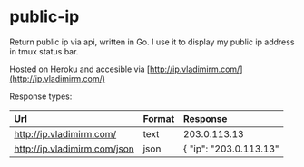 public-ip
=========

Return public ip via api, written in Go. I use it to display my public ip address in tmux status bar.

Hosted on Heroku and accesible via [http://ip.vladimirm.com/](http://ip.vladimirm.com/)

Response types:

| Url                          | Format | Response               |
| :--------------------------- | :----- | :--------------------- |
| http://ip.vladimirm.com/     | text   | 203.0.113.13           |
| http://ip.vladimirm.com/json | json   | { "ip": "203.0.113.13" |
